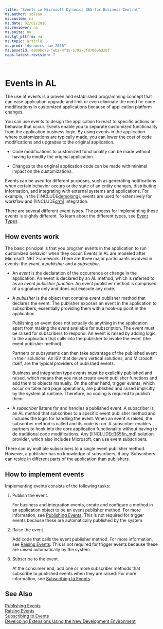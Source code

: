 ```yaml
---
title: "Events in Microsoft Dynamics 365 for Business Central"
ms.author: solsen
ms.custom: na
ms.date: 02/01/2018
ms.reviewer: na
ms.suite: na
ms.tgt_pltfrm: na
ms.topic: article
ms.prod: "dynamics-nav-2018"
ms.assetid: e800bc78-feb2-4f19-b79a-3fd70e06320f
caps.latest.revision: 7

---
```


# Events in AL
The use of events is a proven and established programming concept that can ease application upgrade and limit or even eliminate the need for code modifications in customized applications because of application platform changes.  

You can use events to design the application to react to specific actions or behavior that occur. Events enable you to separate customized functionality from the application business logic. By using events in the application where customizations are typically made, you can lower the cost of code modifications and upgrades to the original application.  
  
-   Code modifications to customized functionality can be made without having to modify the original application.  
  
-   Changes to the original application code can be made with minimal impact on the customizations.  
  
 Events can be used for different purposes, such as generating notifications when certain behavior occurs or the state of an entity changes, distributing information, and integrating with external systems and applications. For example, in the [!INCLUDE[demolong](includes/demolong_md.md)], events are used for extensively for workflow and [!INCLUDE[crm](includes/crm_md.md)] integration.

 There are several different event types. The process for implementing these events is slightly different. To learn about the different types, see [Event Types](devenv-event-types.md).
  
## How events work  
 The basic principal is that you program events in the application to run customized behavior when they occur. Events in AL are modeled after Microsoft .NET Framework. There are three major participants involved in events: the *event*, a *publisher* and a *subscriber*.  
  
-   An *event* is the declaration of the occurrence or change in the application. An event is declared by an AL method, which is referred to as an *event publisher function*. An event publisher method is comprised of a signature only and does not execute any code.
  
-   A *publisher* is the object that contains event publisher method that declares the event. The publisher exposes an event in the application to subscribers, essentially providing them with a hook-up point in the application.  
  
     Publishing an event does not actually do anything in the application apart from making the event available for subscription. The event must be raised for subscribers to respond. An event is raised by adding logic to the application that calls into the publisher to invoke the event \(the event publisher method\).  
  
     Partners or subsystems can then take advantage of the published event in their solutions. An ISV that delivers vertical solutions, and Microsoft itself, are the typical providers of published events.  
  
     Business and integration type events must be explicitly published and raised, which means that you must create event publisher functions and add them to objects manually. On the other hand, trigger events, which occur on table and page operations, are published and raised implicitly by the system at runtime. Therefore, no coding is required to publish them.  
  
-   A *subscriber* listens for and handles a published event. A subscriber is an AL method that subscribes to a specific event publisher method and includes the logic for handling the event. When an event is raised, the subscriber method is called and its code is run. A subscriber enables partners to hook into the core application functionality without having to do traditional code modifications. Any [!INCLUDE[d365fin_md](includes/d365fin_md.md)] solution provider, which also includes Microsoft, can use event subscribers.  
  
 There can by multiple subscribers to a single event publisher method. However, a publisher has no knowledge of subscribers, if any. Subscribers can reside in different parts of the application than publishers.  
  
## How to implement events  
 Implementing events consists of the following tasks:  
  
1.  Publish the event.  
  
     For business and integration events, create and configure a method in an application object to be an event publisher method. For more information, see [Publishing Events](devenv-publishing-events.md). This is not required for trigger events because these are automatically published by the system. 
  
2.  Raise the event.  
  
     Add code that calls the event publisher method. For more information, see [Raising Events](devenv-raising-events.md). This is not required for trigger events because these are raised automatically by the system.
  
3.  Subscribe to the event.  
  
     At the consumer end, add one or more subscriber methods that subscribe to published events when they are raised. For more information, see [Subscribing to Events](devenv-subscribing-to-events.md).  
  
  
## See Also  
[Publishing Events](devenv-publishing-events.md)  
[Raising Events](devenv-raising-events.md)  
[Subscribing to Events](devenv-subscribing-to-events.md)  
[Developing Extensions Using the New Development Environment](devenv-dev-overview.md)  
<!--NAV
[Debugging Events](devenv-debugging-events.md)  
[Best Practices with Microsoft Dynamics 365 for Financials](devenv-events-best-practices.md)  
 [Walkthrough: Publishing, Raising, and Subcribing to an Event in Microsoft Dynamics NAV](Walkthrough--Publishing--Raising--and-Subcribing-to-an-Event-in-Microsoft-Dynamics-NAV.md)  
[Walkthrough: Implementing New Workflow Events and Responses](Walkthrough--Implementing-New-Workflow-Events-and-Responses.md)  -->